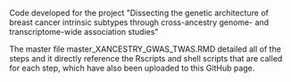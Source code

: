 Code developed for the project "Dissecting the genetic architecture of breast cancer intrinsic subtypes through cross-ancestry genome- and transcriptome-wide association studies"

The master file master_XANCESTRY_GWAS_TWAS.RMD detailed all of the steps and it directly reference the Rscripts and shell scripts that are called for each step, which have also been uploaded to this GitHub page.
